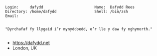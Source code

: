 ```
Login:     dafydd                       Name:  Dafydd Rees
Directory: /home/dafydd                 Shell: /bin/zsh
Email: 


"Dyrchafaf fy llygaid i’r mynyddoedd, o’r lle y daw fy nghymorth."


```
- https://dafydd.net
- London, UK
